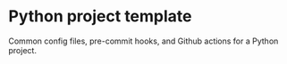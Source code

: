 # Python project template
Common config files, pre-commit hooks, and Github actions for a Python project.
